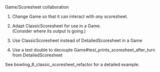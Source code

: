 Game/Scoresheet collaboration

1. Change Game so that it can interact with _any_ scoresheet.

1. Adapt ClassicScoresheet for use in a Game.    
      (Consider where its output is going.)

1. Use ClassicScoresheet instead of DetailedScoresheet in a Game

1. Use a test double to decouple Game#test_prints_scoresheet_after_turn 
     from DetailedScoresheet  

See bowling_8_classic_scoresheet_refactor for a detailed example.